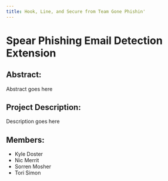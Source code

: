 ```yaml
---
title: Hook, Line, and Secure from Team Gone Phishin'
---
```

# Spear Phishing Email Detection Extension

## Abstract:
Abstract goes here

## Project Description:
Description goes here

## Members:
 - Kyle Doster
 - Nic Merrit
 - Sorren Mosher
 - Tori Simon
